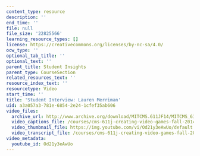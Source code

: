 ```yaml
---
content_type: resource
description: ''
end_time: ''
file: null
file_size: '22825566'
learning_resource_types: []
license: https://creativecommons.org/licenses/by-nc-sa/4.0/
ocw_type: ''
optional_tab_title: ''
optional_text: ''
parent_title: Student Insights
parent_type: CourseSection
related_resources_text: ''
resource_index_text: ''
resourcetype: Video
start_time: ''
title: 'Student Interview: Lauren Merriman'
uid: a3a057a3-781e-6854-2e24-1cfef35ab606
video_files:
  archive_url: http://www.archive.org/download/MITCMS.611JF14/MITCMS_611JF14_Lauren_Merriman_300k.mp4
  video_captions_file: /courses/cms-611j-creating-video-games-fall-2014/213b289c69995ef29ae500cafbb18b6f_Od21y3eAwUo.vtt
  video_thumbnail_file: https://img.youtube.com/vi/Od21y3eAwUo/default.jpg
  video_transcript_file: /courses/cms-611j-creating-video-games-fall-2014/fa6625bcc641f2cb4649abc2e78681ae_Od21y3eAwUo.pdf
video_metadata:
  youtube_id: Od21y3eAwUo
---
```


